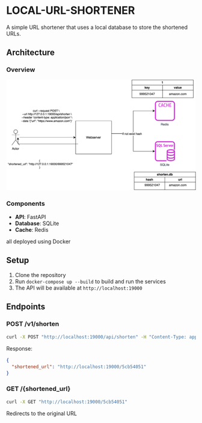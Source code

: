 # LOCAL-URL-SHORTENER

A simple URL shortener that uses a local database to store the shortened URLs.

## Architecture

### Overview
![architecture](./README/architecture.svg)

### Components
- **API**: FastAPI
- **Database**: SQLite
- **Cache**: Redis

all deployed using Docker

## Setup

1. Clone the repository
2. Run `docker-compose up --build` to build and run the services
3. The API will be available at `http://localhost:19000`


## Endpoints

### POST /v1/shorten

```bash
curl -X POST "http://localhost:19000/api/shorten" -H "Content-Type: application/json" -d '{"url": "https://www.google.com"}'
```

Response:

```json
{
  "shortened_url": "http://localhost:19000/5cb54051"
}
```

### GET /{shortened_url}

```bash
curl -X GET "http://localhost:19000/5cb54051"
```

Redirects to the original URL


